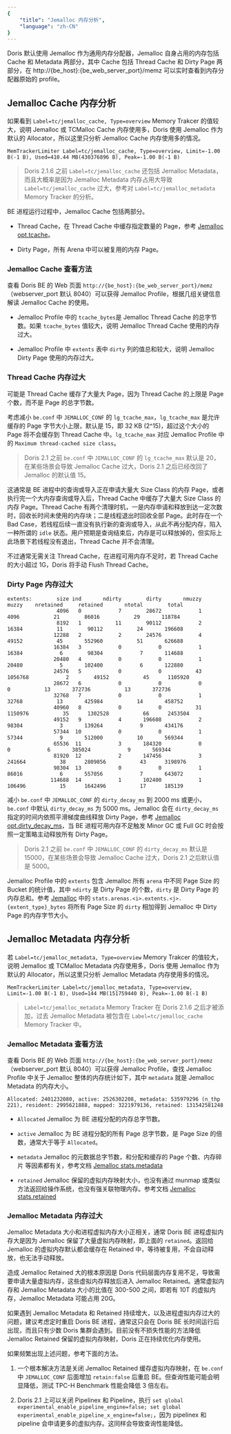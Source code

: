 ```yaml
---
{
    "title": "Jemalloc 内存分析",
    "language": "zh-CN"
}
---
```


<!--
Licensed to the Apache Software Foundation (ASF) under one
or more contributor license agreements.  See the NOTICE file
distributed with this work for additional information
regarding copyright ownership.  The ASF licenses this file
to you under the Apache License, Version 2.0 (the
"License"); you may not use this file except in compliance
with the License.  You may obtain a copy of the License at

  http://www.apache.org/licenses/LICENSE-2.0

Unless required by applicable law or agreed to in writing,
software distributed under the License is distributed on an
"AS IS" BASIS, WITHOUT WARRANTIES OR CONDITIONS OF ANY
KIND, either express or implied.  See the License for the
specific language governing permissions and limitations
under the License.
-->

Doris 默认使用 Jemalloc 作为通用内存分配器，Jemalloc 自身占用的内存包括 Cache 和 Metadata 两部分，其中 Cache 包括 Thread Cache 和 Dirty Page 两部分，在 http://{be_host}:{be_web_server_port}/memz 可以实时查看到内存分配器原始的 profile。

## Jemalloc Cache 内存分析

如果看到 `Label=tc/jemalloc_cache, Type=overview` Memory Trakcer 的值较大，说明 Jemalloc 或 TCMalloc Cache 内存使用多，Doris 使用 Jemalloc 作为默认的 Allocator，所以这里只分析 Jemalloc Cache 内存使用多的情况。

```
MemTrackerLimiter Label=tc/jemalloc_cache, Type=overview, Limit=-1.00 B(-1 B), Used=410.44 MB(430376896 B), Peak=-1.00 B(-1 B)
```

> Doris 2.1.6 之前 `Label=tc/jemalloc_cache` 还包括 Jemalloc Metadata，而且大概率是因为 Jemalloc Metadata 内存占用大导致 `Label=tc/jemalloc_cache` 过大，参考对 `Label=tc/jemalloc_metadata` Memory Tracker 的分析。

BE 进程运行过程中，Jemalloc Cache 包括两部分。

- Thread Cache，在 Thread Cache 中缓存指定数量的 Page，参考 [Jemalloc opt.tcache](https://jemalloc.net/jemalloc.3.html#opt.tcache)。

- Dirty Page，所有 Arena 中可以被复用的内存 Page。

### Jemalloc Cache 查看方法

查看 Doris BE 的 Web 页面 `http://{be_host}:{be_web_server_port}/memz`（webserver_port 默认 8040）可以获得 Jemalloc Profile，根据几组关键信息解读 Jemalloc Cache 的使用。

- Jemalloc Profile 中的 `tcache_bytes`是 Jemalloc Thread Cache 的总字节数。如果 `tcache_bytes` 值较大，说明 Jemalloc Thread Cache 使用的内存过大。

- Jemalloc Profile 中 `extents` 表中 `dirty` 列的值总和较大，说明 Jemalloc Dirty Page 使用的内存过大。

### Thread Cache 内存过大

可能是 Thread Cache 缓存了大量大 Page，因为 Thread Cache 的上限是 Page 个数，而不是 Page 的总字节数。

考虑减小 `be.conf` 中 `JEMALLOC_CONF` 的 `lg_tcache_max`，`lg_tcache_max` 是允许缓存的 Page 字节大小上限，默认是 15，即 32 KB (2^15)，超过这个大小的 Page 将不会缓存到 Thread Cache 中。`lg_tcache_max` 对应 Jemalloc Profile 中的 `Maximum thread-cached size class`。

> Doris 2.1 之前 `be.conf` 中 `JEMALLOC_CONF` 的 `lg_tcache_max` 默认是 20，在某些场景会导致 Jemalloc Cache 过大，Doris 2.1 之后已经改回了 Jemalloc 的默认值 15。

这通常是 BE 进程中的查询或导入正在申请大量大 Size Class 的内存 Page，或者执行完一个大内存查询或导入后，Thread Cache 中缓存了大量大 Size Class 的内存 Page。Thread Cache 有两个清理时机，一是内存申请和释放到达一定次数时，回收长时间未使用的内存块；二是线程退出时回收全部 Page。此时存在一个 Bad Case，若线程后续一直没有执行新的查询或导入，从此不再分配内存，陷入一种所谓的 `idle` 状态。用户预期是查询结束后，内存是可以释放掉的，但实际上此场景下若线程没有退出，Thread Cache 并不会清理。

不过通常无需关注 Thread Cache，在进程可用内存不足时，若 Thread Cache 的大小超过 1G，Doris 将手动 Flush Thread Cache。

### Dirty Page 内存过大

```
extents:        size ind       ndirty        dirty       nmuzzy        muzzy    nretained     retained       ntotal        total
                4096   0            7        28672            1         4096           21        86016           29       118784
                8192   1           11        90112            2        16384           11        90112           24       196608
               12288   2            2        24576            4        49152           45       552960           51       626688
               16384   3            0            0            1        16384            6        98304            7       114688
               20480   4            0            0            1        20480            5       102400            6       122880
               24576   5            0            0           43      1056768            2        49152           45      1105920
               28672   6            0            0            0            0           13       372736           13       372736
               32768   7            0            0            1        32768           13       425984           14       458752
               40960   8            0            0           31      1150976           35      1302528           66      2453504
               49152   9            4       196608            2        98304            3       139264            9       434176
               57344  10            0            0            1        57344            9       512000           10       569344
               65536  11            3       184320            0            0            6       385024            9       569344
               81920  12            2       147456            3       241664           38      2809856           43      3198976
               98304  13            0            0            1        86016            6       557056            7       643072
              114688  14            1       102400            1       106496           15      1642496           17      185139
```

减小 `be.conf` 中 `JEMALLOC_CONF` 的 `dirty_decay_ms` 到 2000 ms 或更小，`be.conf` 中默认 `dirty_decay_ms` 为 5000 ms。Jemalloc 会在 `dirty_decay_ms` 指定的时间内依照平滑梯度曲线释放 Dirty Page，参考 [Jemalloc opt.dirty_decay_ms](https://jemalloc.net/jemalloc.3.html#opt.dirty_decay_ms)，当 BE 进程可用内存不足触发 Minor GC 或 Full GC 时会按照一定策略主动释放所有 Dirty Page。

> Doris 2.1 之前 `be.conf` 中 `JEMALLOC_CONF` 的 `dirty_decay_ms` 默认是 15000，在某些场景会导致 Jemalloc Cache 过大，Doris 2.1 之后默认值是 5000。

Jemalloc Profile 中的 `extents` 包含 Jemalloc 所有 `arena` 中不同 Page Size 的 Bucket 的统计值，其中 `ndirty` 是 Dirty Page 的个数，`dirty` 是 Dirty Page 的内存总和。参考 [Jemalloc](https://jemalloc.net/jemalloc.3.html) 中的 `stats.arenas.<i>.extents.<j>.{extent_type}_bytes` 将所有 Page Size 的 `dirty` 相加得到 Jemalloc 中 Dirty Page 的内存字节大小。

## Jemalloc Metadata 内存分析

若 `Label=tc/jemalloc_metadata, Type=overview` Memory Trakcer 的值较大，说明 Jemalloc 或 TCMalloc Metadata 内存使用多，Doris 使用 Jemalloc 作为默认的 Allocator，所以这里只分析 Jemalloc Metadata 内存使用多的情况。

```
MemTrackerLimiter Label=tc/jemalloc_metadata, Type=overview, Limit=-1.00 B(-1 B), Used=144 MB(151759440 B), Peak=-1.00 B(-1 B)
```

> `Label=tc/jemalloc_metadata` Memory Tracker 在 Doris 2.1.6 之后才被添加，过去 Jemalloc Metadata 被包含在 `Label=tc/jemalloc_cache` Memory Tracker 中。

### Jemalloc Metadata 查看方法

查看 Doris BE 的 Web 页面 `http://{be_host}:{be_web_server_port}/memz`（webserver_port 默认 8040）可以获得 Jemalloc Profile，查找 Jemalloc Profile 中关于 Jemalloc 整体的内存统计如下，其中 `metadata` 就是 Jemalloc Metadata 的内存大小。

`Allocated: 2401232080, active: 2526302208, metadata: 535979296 (n_thp 221), resident: 2995621888, mapped: 3221979136, retained: 131542581248`

- `Allocated` Jemalloc 为 BE 进程分配的内存总字节数。

- `active` Jemalloc 为 BE 进程分配的所有 Page 总字节数，是 Page Size 的倍数，通常大于等于 `Allocated`。

- `metadata` Jemalloc 的元数据总字节数，和分配和缓存的 Page 个数、内存碎片 等因素都有关，参考文档 [Jemalloc stats.metadata](https://jemalloc.net/jemalloc.3.html#stats.metadata)

- `retained` Jemalloc 保留的虚拟内存映射大小，也没有通过 munmap 或类似方法返回给操作系统，也没有强关联物理内存。参考文档 [Jemalloc stats.retained](https://jemalloc.net/jemalloc.3.html#stats.retained)

### Jemalloc Metadata 内存过大

Jemalloc Metadata 大小和进程虚拟内存大小正相关，通常 Doris BE 进程虚拟内存大是因为 Jemalloc 保留了大量虚拟内存映射，即上面的 `retained`。返回给 Jemalloc 的虚拟内存默认都会缓存在 Retained 中，等待被复用，不会自动释放，也无法手动释放。

造成 Jemalloc Retained 大的根本原因是 Doris 代码层面内存复用不足，导致需要申请大量虚拟内存，这些虚拟内存释放后进入 Jemalloc Retained。通常虚拟内存和 Jemalloc Metadata 大小的比值在 300-500 之间，即若有 10T 的虚拟内存，Jemalloc Metadata 可能占用 20G。

如果遇到 Jemalloc Metadata 和 Retained 持续增大，以及进程虚拟内存过大的问题，建议考虑定时重启 Doris BE 进程，通常这只会在 Doris BE 长时间运行后出现，而且只有少数 Doris 集群会遇到。目前没有不损失性能的方法降低 Jemalloc Retained 保留的虚拟内存映射，Doris 正在持续优化内存使用。

如果频繁出现上述问题，参考下面的方法。

1. 一个根本解决方法是关闭 Jemalloc Retained 缓存虚拟内存映射，在 `be.conf` 中 `JEMALLOC_CONF` 后面增加 `retain:false` 后重启 BE。但查询性能可能会明显降低，测试 TPC-H Benchmark 性能会降低 3 倍左右。

2. Doris 2.1 上可以关闭 Pipelinex 和 Pipeline，执行 `set global experimental_enable_pipeline_engine=false; set global experimental_enable_pipeline_x_engine=false;`，因为 pipelinex 和 pipeline 会申请更多的虚拟内存。这同样会导致查询性能降低。
